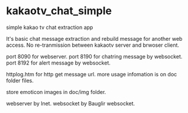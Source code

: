 # kakaotv_chat_simple
simple kakao tv chat extraction app

It's basic chat message extraction and rebuild message for another web access.
No re-tranmission between kakaotv server and brwoser client.

port 8090 for webserver.
port 8190 for chatring message by websocket.
port 8192 for alert message by websocket.

httplog.htm for http get message url.
more usage infomation is on doc folder files.

store emoticon images in doc/img folder.

webserver by lnet.
websocket by Bauglir websocket.


